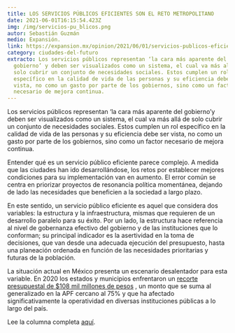 ```yaml
---
title: LOS SERVICIOS PÚBLICOS EFICIENTES SON EL RETO METROPOLITANO
date: 2021-06-01T16:15:54.423Z
img: /img/servicios-pu_blicos.png
autor: Sebastián Guzmán
medio: Expansión.
link: https://expansion.mx/opinion/2021/06/01/servicios-publicos-eficientes-reto-metropolitano
category: ciudades-del-futuro
extracto: Los servicios públicos representan ‘la cara más aparente del
  gobierno’ y deben ser visualizados como un sistema, el cual va más allá de
  solo cubrir un conjunto de necesidades sociales. Estos cumplen un rol
  específico en la calidad de vida de las personas y su eficiencia debe ser
  vista, no como un gasto por parte de los gobiernos, sino como un factor
  necesario de mejora continua.
---
```

<!--StartFragment-->

Los servicios públicos representan ‘la cara más aparente del gobierno’y deben ser visualizados como un sistema, el cual va más allá de solo cubrir un conjunto de necesidades sociales. Estos cumplen un rol específico en la calidad de vida de las personas y su eficiencia debe ser vista, no como un gasto por parte de los gobiernos, sino como un factor necesario de mejora continua.

Entender qué es un servicio público eficiente parece complejo. A medida que las ciudades han ido desarrollándose, los retos por establecer mejores condiciones para su implementación van en aumento. El error común se centra en priorizar proyectos de resonancia política momentánea, dejando de lado las necesidades que beneficien a la sociedad a largo plazo.

En este sentido, un servicio público eficiente es aquel que considera dos variables: la estructura y la infraestructura, mismas que requieren de un desarrollo paralelo para su éxito. Por un lado, la estructura hace referencia al nivel de gobernanza efectivo del gobierno y de las instituciones que lo conforman; su principal indicador es la asertividad en la toma de decisiones, que van desde una adecuada ejecución del presupuesto, hasta una planeación ordenada en función de las necesidades prioritarias y futuras de la población.

La situación actual en México presenta un escenario desalentador para esta variable. En 2020 los estados y municipios enfrentaron un [recorte presupuestal de $108 mil millones de pesos](https://www.animalpolitico.com/2020/09/gobierno-federal-recortes-estados-municipios/) , un monto que se suma al generalizado en la APF cercano al 75% y que ha afectado significativamente la operatividad en diversas instituciones públicas a lo largo del país.

Lee la columna completa [aquí](https://expansion.mx/opinion/2021/06/01/servicios-publicos-eficientes-reto-metropolitano).

<!--EndFragment-->